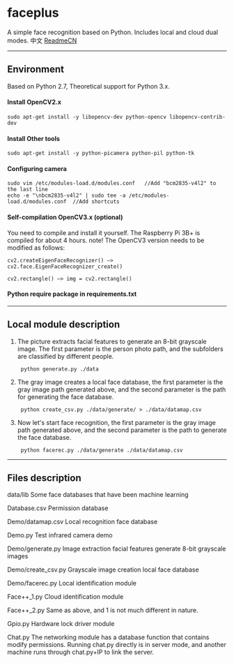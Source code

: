 # faceplus
A simple face recognition based on Python. Includes local and cloud dual modes.
中文 [ReadmeCN](https://github.com/xinxin8816/faceplus/blob/master/READMECN.md "ReadmeCN")

------

## Environment

Based on Python 2.7, Theoretical support for Python 3.x.

#### Install OpenCV2.x

	sudo apt-get install -y libopencv-dev python-opencv libopencv-contrib-dev

#### Install Other tools

	sudo apt-get install -y python-picamera python-pil python-tk

#### Configuring camera
	sudo vim /etc/modules-load.d/modules.conf   //Add "bcm2835-v4l2" to the last line
	echo -e "\nbcm2835-v4l2" | sudo tee -a /etc/modules-load.d/modules.conf  //Add shortcuts

#### Self-compilation OpenCV3.x (optional)
You need to compile and install it yourself. The Raspberry Pi 3B+ is compiled for about 4 hours. note! The OpenCV3 version needs to be modified as follows:

	cv2.createEigenFaceRecognizer() —> cv2.face.EigenFaceRecognizer_create() 

	cv2.rectangle() —> img = cv2.rectangle()

#### Python require package in requirements.txt

------

## Local module description

1. The picture extracts facial features to generate an 8-bit grayscale image. The first parameter is the person photo path, and the subfolders are classified by different people.

		python generate.py ./data

2. The gray image creates a local face database, the first parameter is the gray image path generated above, and the second parameter is the path for generating the face database.

		python create_csv.py ./data/generate/ > ./data/datamap.csv

3. Now let's start face recognition, the first parameter is the gray image path generated above, and the second parameter is the path to generate the face database.

		python facerec.py ./data/generate ./data/datamap.csv

------
## Files description

data/lib
Some face databases that have been machine learning

Database.csv
Permission database

Demo/datamap.csv
Local recognition face database

Demo.py
Test infrared camera demo

Demo/generate.py
Image extraction facial features generate 8-bit grayscale images

Demo/create_csv.py
Grayscale image creation local face database

Demo/facerec.py
Local identification module

Face++_1.py
Cloud identification module

Face++_2.py
Same as above, and 1 is not much different in nature.

Gpio.py
Hardware lock driver module

Chat.py
The networking module has a database function that contains modify permissions. Running chat.py directly is in server mode, and another machine runs through chat.py+IP to link the server.
